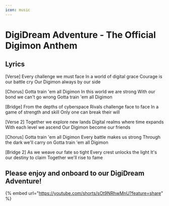 ```yaml
---
icon: music
---
```


# DigiDream Adventure - The Official Digimon Anthem

## Lyrics

\[Verse] Every challenge we must face In a world of digital grace Courage is our battle cry Our Digimon always by our side

\[Chorus] Gotta train 'em all Digimon In this world we are strong With our bond we can't go wrong Gotta train 'em all Digimon

\[Bridge] From the depths of cyberspace Rivals challenge face to face In a game of strength and skill Only one can break their will

\[Verse 2] Together we explore new lands Digital realms where time expands With each level we ascend Our Digimon become our friends

\[Chorus] Gotta train 'em all Digimon Every battle makes us strong Through the dark we'll carry on Gotta train 'em all Digimon

\[Bridge 2] As we weave our fate so tight Every crest unlocks the light It's our destiny to claim Together we'll rise to fame



## Please enjoy and onboard to our DigiDream Adventure!

{% embed url="https://youtube.com/shorts/sOt9NRhwMnU?feature=share" %}

